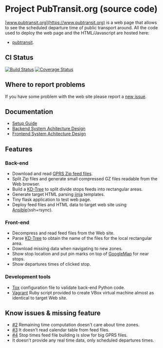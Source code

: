 # Project PubTransit.org (source code)

[www.pubtransit.org](https://www.pubtransit.org) is a web page that allows to
see the scheduled departure time of public transport around.
All the code used to deploy the web page and the HTML/Javascript are hosted
here:
 - [pubtransit](https://www.github.com/pubtransit/pubtransit).

## CI Status
[![Build Status](https://travis-ci.org/pubtransit/pubtransit.svg?branch=master)](https://travis-ci.org/pubtransit/pubtransit)
[![Coverage Status](https://coveralls.io/repos/github/pubtransit/pubtransit/badge.svg)](https://coveralls.io/github/pubtransit/pubtransit)

## Where to report problems

If you have some problem with the web site please report a
[new issue](https://github.com/pubtransit/transit/issues/new).

## Documentation
- [Setup Guide](doc/setup.md)
- [Backend System Achitecture Design](doc/backend-architecture.md)
- [Frontend System Achitecture Design](doc/frontend-architecture.md)

## Features

### Back-end
- Download and read [GPRS Zip feed files](https://en.wikipedia.org/wiki/General_Transit_Feed_Specification).
- Split Zip files and generate small compressed GZ files readable from the Web
  browser.
- Build a [KD-Tree](https://en.wikipedia.org/wiki/K-d_tree) to split divide
  stops feeds into rectangular areas.
- Generate target HTML parsing [jinja](http://jinja.pocoo.org/) templates.
- Tiny flask application to test web page.
- Deploy feed files and HTML data to target web site using
  [Ansible](https://www.ansible.com/)(ssh+rsync).

### Front-end
- Decompress and read feed files from the Web site.
- Parse [KD-Tree](https://en.wikipedia.org/wiki/K-d_tree) to obtain the name of
  the files for the local rectangular area.
- Download missing data when navigating to new zones.
- Show stop location and put pin marks on top of
  [GoogleMap](https://developers.google.com/maps/) for near stops.
- Show departures times of clicked stop.

### Development tools
- [Tox](https://tox.readthedocs.io/en/latest/) configuration file to validate
  back-end Python code.
- [Vagrant](https://www.vagrantup.com/) Ruby script provided to create VBox
  virtual machine almost as identical to target Web site.

## Know issues & missing feature
- [#2](https://github.com/pubtransit/transit/issues/2) Remaining time computation doesn't care about time zones.
- [#3](https://github.com/pubtransit/transit/issues/3) It doesn't read calendar table from feed files.
- [#4](https://github.com/pubtransit/transit/issues/4) Stop times feed file building is slow for big GPRS files.
- It doesn't provide any real time data, only scheduled departures times.
